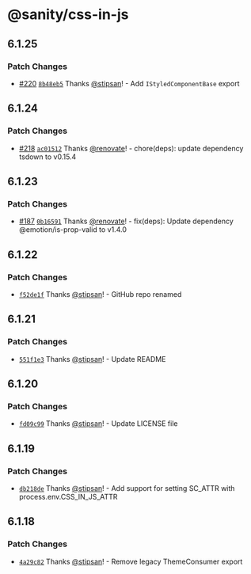# @sanity/css-in-js

## 6.1.25

### Patch Changes

- [#220](https://github.com/sanity-io/styled-components-last-resort/pull/220) [`8b48eb5`](https://github.com/sanity-io/styled-components-last-resort/commit/8b48eb52fc4ef64562b68bbee1455c4c0f6e8d00) Thanks [@stipsan](https://github.com/stipsan)! - Add `IStyledComponentBase` export

## 6.1.24

### Patch Changes

- [#218](https://github.com/sanity-io/styled-components-last-resort/pull/218) [`ac01512`](https://github.com/sanity-io/styled-components-last-resort/commit/ac01512945c656aa9c2c5d169315c9aae29dd038) Thanks [@renovate](https://github.com/apps/renovate)! - chore(deps): update dependency tsdown to v0.15.4

## 6.1.23

### Patch Changes

- [#187](https://github.com/sanity-io/styled-components-last-resort/pull/187) [`0b16591`](https://github.com/sanity-io/styled-components-last-resort/commit/0b1659137a024744720af2429eef250ac36dbfaf) Thanks [@renovate](https://github.com/apps/renovate)! - fix(deps): Update dependency @emotion/is-prop-valid to v1.4.0

## 6.1.22

### Patch Changes

- [`f52de1f`](https://github.com/sanity-io/styled-components-last-resort/commit/f52de1f7fd2fe84a40bf288cce08b978b464d4cf) Thanks [@stipsan](https://github.com/stipsan)! - GitHub repo renamed

## 6.1.21

### Patch Changes

- [`551f1e3`](https://github.com/sanity-io/styled-components-last-resort/commit/551f1e3af2c295986fbe63cfd7af5c8ccf3c172e) Thanks [@stipsan](https://github.com/stipsan)! - Update README

## 6.1.20

### Patch Changes

- [`fd09c99`](https://github.com/sanity-io/styled-components-last-resort/commit/fd09c99ad1d76e872bb619da94d20f6cd8a1a928) Thanks [@stipsan](https://github.com/stipsan)! - Update LICENSE file

## 6.1.19

### Patch Changes

- [`db218de`](https://github.com/sanity-io/styled-components-last-resort/commit/db218de8d95a927da1f8fbd250f3804a76040f38) Thanks [@stipsan](https://github.com/stipsan)! - Add support for setting SC_ATTR with process.env.CSS_IN_JS_ATTR

## 6.1.18

### Patch Changes

- [`4a29c82`](https://github.com/sanity-io/styled-components-last-resort/commit/4a29c82a409d17f5c89ad2f7941d9a32e34613b6) Thanks [@stipsan](https://github.com/stipsan)! - Remove legacy ThemeConsumer export
